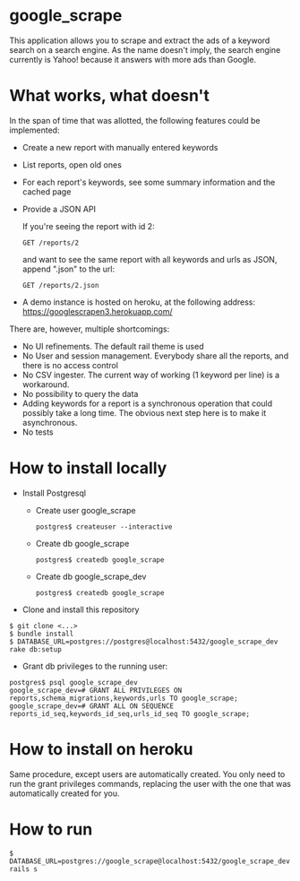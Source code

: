 # google_scrape

This application allows you to scrape and extract the ads of a keyword
search on a search engine. As the name doesn't imply, the search engine
currently is Yahoo! because it answers with more ads than Google.

# What works, what doesn't

In the span of time that was allotted, the following features could be
implemented:

* Create a new report with manually entered keywords 
* List reports, open old ones
* For each report's keywords, see some summary information and the
  cached page
* Provide a JSON API

  If you're seeing the report with id 2:
  ```
  GET /reports/2
  ```

  and want to see the same report with all keywords and urls as JSON,
  append ".json" to the url:
  ```
  GET /reports/2.json
  ```

* A demo instance is hosted on heroku, at the following address:
  https://googlescrapen3.herokuapp.com/


There are, however, multiple shortcomings:

* No UI refinements. The default rail theme is used
* No User and session management. Everybody share all the reports, and
  there is no access control
* No CSV ingester. The current way of working (1 keyword per line) is a
  workaround.
* No possibility to query the data
* Adding keywords for a report is a synchronous operation that could
  possibly take a long time. The obvious next step here is to make it
  asynchronous.
* No tests

# How to install locally

* Install Postgresql
  * Create user google_scrape

    ```
    postgres$ createuser --interactive
    ```

  * Create db google_scrape

    ```
    postgres$ createdb google_scrape
    ```

  * Create db google_scrape_dev

    ```
    postgres$ createdb google_scrape
    ```

* Clone and install this repository

```
$ git clone <...>
$ bundle install
$ DATABASE_URL=postgres://postgres@localhost:5432/google_scrape_dev rake db:setup
```

* Grant db privileges to the running user:

```
postgres$ psql google_scrape_dev
google_scrape_dev=# GRANT ALL PRIVILEGES ON reports,schema_migrations,keywords,urls TO google_scrape; 
google_scrape_dev=# GRANT ALL ON SEQUENCE reports_id_seq,keywords_id_seq,urls_id_seq TO google_scrape;
```

# How to install on heroku

Same procedure, except users are automatically created. You only need to
run the grant privileges commands, replacing the user with the one that
was automatically created for you.

# How to run

```
$ DATABASE_URL=postgres://google_scrape@localhost:5432/google_scrape_dev rails s 
```
